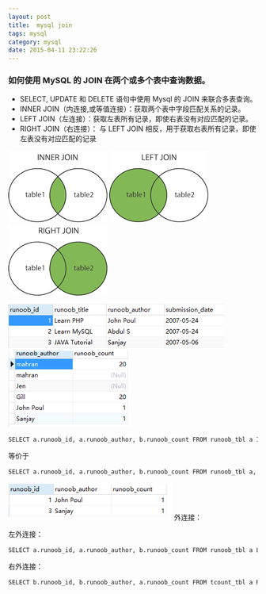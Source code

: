 ```yaml
---
layout: post
title:  mysql join
tags: mysql
category: mysql
date: 2015-04-11 23:22:26
---
```


### 如何使用 MySQL 的 JOIN 在两个或多个表中查询数据。
- SELECT, UPDATE 和 DELETE 语句中使用 Mysql 的 JOIN 来联合多表查询。
- INNER JOIN（内连接,或等值连接）：获取两个表中字段匹配关系的记录。
- LEFT JOIN（左连接）：获取左表所有记录，即使右表没有对应匹配的记录。
- RIGHT JOIN（右连接）： 与 LEFT JOIN 相反，用于获取右表所有记录，即使左表没有对应匹配的记录


![]( https://raw.githubusercontent.com/winterthinklinux/mdpics/master/images/mysql/img_innerjoin.gif)
![]( https://raw.githubusercontent.com/winterthinklinux/mdpics/master/images/mysql/img_leftjoin.gif)
![]( https://raw.githubusercontent.com/winterthinklinux/mdpics/master/images/mysql/img_rightjoin.gif)


![]( https://raw.githubusercontent.com/winterthinklinux/mdpics/master/images/mysql/runoob_tbl.png)
![]( https://raw.githubusercontent.com/winterthinklinux/mdpics/master/images/mysql/tcount_tbl.png)
```bash
SELECT a.runoob_id, a.runoob_author, b.runoob_count FROM runoob_tbl a INNER JOIN tcount_tbl b ON a.runoob_author = b.runoob_author;
```
等价于
```bash
SELECT a.runoob_id, a.runoob_author, b.runoob_count FROM runoob_tbl a, tcount_tbl b WHERE a.runoob_author = b.runoob_author;
```
![]( https://raw.githubusercontent.com/winterthinklinux/mdpics/master/images/mysql/inner_join..png)
外连接：

左外连接：
```bash
SELECT a.runoob_id, a.runoob_author, b.runoob_count FROM runoob_tbl a LEFT JOIN tcount_tbl b ON a.runoob_author = b.runoob_author;
```
右外连接：
```bash
SELECT b.runoob_id, b.runoob_author, a.runoob_count FROM tcount_tbl a RIGHT JOIN runoob_tbl b ON a.runoob_author = b.runoob_author;
```
